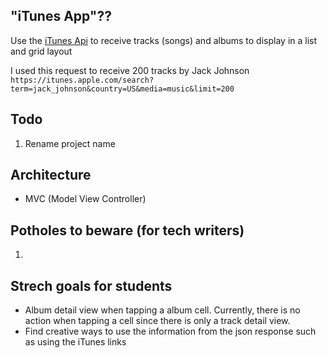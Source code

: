 

## "iTunes App"?? 
Use the [iTunes Api](https://developer.apple.com/library/archive/documentation/AudioVideo/Conceptual/iTuneSearchAPI/Searching.html#//apple_ref/doc/uid/TP40017632-CH5-SW1) to receive tracks (songs) and albums to display in a list and grid layout

I used this request to receive 200 tracks by Jack Johnson
`https://itunes.apple.com/search?term=jack_johnson&country=US&media=music&limit=200`

## Todo
1. Rename project name

## Architecture
- MVC (Model View Controller)

## Potholes to beware (for tech writers)
1. 

## Strech goals for students
- Album detail view when tapping a album cell. Currently, there is no action when tapping a cell since there is only a track detail view.
- Find creative ways to use the information from the json response such as using the iTunes links
